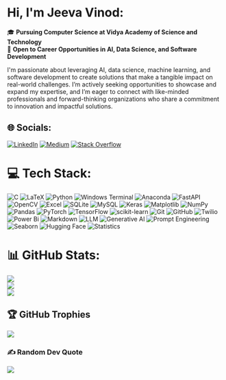 # Hi, I'm Jeeva Vinod:


🎓 **Pursuing Computer Science at Vidya Academy of Science and Technology**  
🌟 **Open to Career Opportunities in AI, Data Science, and Software Development**

I'm passionate about leveraging AI, data science, machine learning, and software development to create solutions that make a tangible impact on real-world challenges. I’m actively seeking opportunities to showcase and expand my expertise, and I’m eager to connect with like-minded professionals and forward-thinking organizations who share a commitment to innovation and impactful solutions.


## 🌐 Socials:
[![LinkedIn](https://img.shields.io/badge/LinkedIn-%230077B5.svg?logo=linkedin&logoColor=white)](https://linkedin.com/in/https://www.linkedin.com/in/jeeva-vinod-7b536a215) [![Medium](https://img.shields.io/badge/Medium-12100E?logo=medium&logoColor=white)](https://medium.com/@https://medium.com/@jeevaj3v12) [![Stack Overflow](https://img.shields.io/badge/-Stackoverflow-FE7A16?logo=stack-overflow&logoColor=white)](https://stackoverflow.com/users/21332338) 





# 💻 Tech Stack:
![C](https://img.shields.io/badge/c-%2300599C.svg?style=for-the-badge&logo=c&logoColor=white) ![LaTeX](https://img.shields.io/badge/latex-%23008080.svg?style=for-the-badge&logo=latex&logoColor=white) ![Python](https://img.shields.io/badge/python-3670A0?style=for-the-badge&logo=python&logoColor=ffdd54) ![Windows Terminal](https://img.shields.io/badge/Windows%20Terminal-%234D4D4D.svg?style=for-the-badge&logo=windows-terminal&logoColor=white) ![Anaconda](https://img.shields.io/badge/Anaconda-%2344A833.svg?style=for-the-badge&logo=anaconda&logoColor=white) ![FastAPI](https://img.shields.io/badge/FastAPI-005571?style=for-the-badge&logo=fastapi) ![OpenCV](https://img.shields.io/badge/opencv-%23white.svg?style=for-the-badge&logo=opencv&logoColor=white) ![Excel](https://img.shields.io/badge/Microsoft_Excel-217346?style=for-the-badge&logo=microsoft-excel&logoColor=white) ![SQLite](https://img.shields.io/badge/sqlite-%2307405e.svg?style=for-the-badge&logo=sqlite&logoColor=white) ![MySQL](https://img.shields.io/badge/mysql-4479A1.svg?style=for-the-badge&logo=mysql&logoColor=white) ![Keras](https://img.shields.io/badge/Keras-%23D00000.svg?style=for-the-badge&logo=Keras&logoColor=white) ![Matplotlib](https://img.shields.io/badge/Matplotlib-%23ffffff.svg?style=for-the-badge&logo=Matplotlib&logoColor=black) ![NumPy](https://img.shields.io/badge/numpy-%23013243.svg?style=for-the-badge&logo=numpy&logoColor=white) ![Pandas](https://img.shields.io/badge/pandas-%23150458.svg?style=for-the-badge&logo=pandas&logoColor=white)  ![PyTorch](https://img.shields.io/badge/PyTorch-%23EE4C2C.svg?style=for-the-badge&logo=PyTorch&logoColor=white) ![TensorFlow](https://img.shields.io/badge/TensorFlow-%23FF6F00.svg?style=for-the-badge&logo=TensorFlow&logoColor=white) ![scikit-learn](https://img.shields.io/badge/scikit--learn-%23F7931E.svg?style=for-the-badge&logo=scikit-learn&logoColor=white) ![Git](https://img.shields.io/badge/git-%23F05033.svg?style=for-the-badge&logo=git&logoColor=white) ![GitHub](https://img.shields.io/badge/github-%23121011.svg?style=for-the-badge&logo=github&logoColor=white) ![Twilio](https://img.shields.io/badge/Twilio-F22F46?style=for-the-badge&logo=Twilio&logoColor=white) ![Power Bi](https://img.shields.io/badge/power_bi-F2C811?style=for-the-badge&logo=powerbi&logoColor=black) ![Markdown](https://img.shields.io/badge/Markdown-000000?style=for-the-badge&logo=markdown&logoColor=white) 
![LLM](https://img.shields.io/badge/LLM-%230A0A0A.svg?style=for-the-badge&logo=ai&logoColor=white)
![Generative AI](https://img.shields.io/badge/Generative%20AI-%230A0A0A.svg?style=for-the-badge&logo=ai&logoColor=white)
![Prompt Engineering](https://img.shields.io/badge/Prompt%20Engineering-%230A0A0A.svg?style=for-the-badge&logo=ai&logoColor=white)
![Seaborn](https://img.shields.io/badge/Seaborn-%233C8DBC.svg?style=for-the-badge&logo=python&logoColor=white)
![Hugging Face](https://img.shields.io/badge/Hugging%20Face-%23FFAE1A.svg?style=for-the-badge&logo=huggingface&logoColor=white)
![Statistics](https://img.shields.io/badge/Statistics-%23008080.svg?style=for-the-badge&logo=data&logoColor=white)


# 📊 GitHub Stats:
![](https://github-readme-stats.vercel.app/api?username=Je-eva&theme=dark&hide_border=false&include_all_commits=false&count_private=false)<br/>
![](https://github-readme-streak-stats.herokuapp.com/?user=Je-eva&theme=dark&hide_border=false)<br/>
![](https://github-readme-stats.vercel.app/api/top-langs/?username=Je-eva&theme=dark&hide_border=false&include_all_commits=false&count_private=false&layout=compact)

## 🏆 GitHub Trophies
![](https://github-profile-trophy.vercel.app/?username=Je-eva&theme=radical&no-frame=false&no-bg=true&margin-w=4)

### ✍️ Random Dev Quote
![](https://quotes-github-readme.vercel.app/api?type=horizontal&theme=tokyonight)

<!-- Proudly created with GPRM ( https://gprm.itsvg.in ) -->
